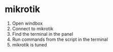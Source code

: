# mikrotik

1. Open windbox
2. Connect to mikrotik
3. Find the terminal in the panel
4. Run commands from the script in the terminal
5. mikrotik is tuned
